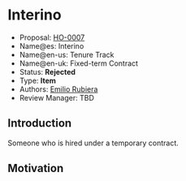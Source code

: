 # Interino

* Proposal: [HO-0007](0007-interino.md)
* Name@es: Interino
* Name@en-us: Tenure Track
* Name@en-uk: Fixed-term Contract
* Status: **Rejected**
* Type: **Item**
* Authors: [Emilio Rubiera](https://github.com/spitxa)
* Review Manager: TBD

## Introduction

Someone who is hired under a temporary contract.

## Motivation
